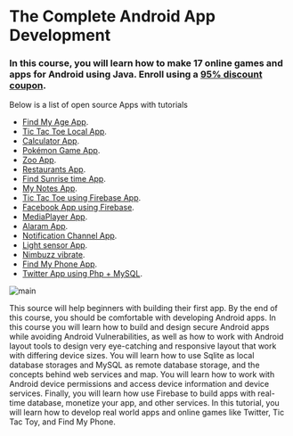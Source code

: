  # The Complete Android App Development

### In this course, you will learn how to make 17 online games and apps for Android using Java. Enroll using a [95% discount coupon](https://www.udemy.com/android-tutorial-for-beginners/?couponCode=ANDORIDGITHUB). 

Below is a list of open source Apps with tutorials

- [Find My Age  App](#).
- [Tic Tac Toe Local App](#).
- [Calculator App](#).
- [Pokémon Game App](#).
- [Zoo App](#).
- [Restaurants App](#).
- [Find Sunrise time App](#).
- [My Notes App](#).
- [Tic Tac Toe using Firebase App](#).
- [Facebook App using Firebase](#).
- [MediaPlayer App](#).
- [Alaram App](#).
- [Notification Channel App](#).
- [Light sensor App](#).
- [Nimbuzz vibrate](#).
- [Find My Phone App](#).
- [Twitter App using Php + MySQL](#).




![main](http://attach.alruabye.net/androidTutorialForBeginners/androidTutorialForBeginners.jpg)
 
 
This source will help beginners with building their first app. By the end of this course, you should be comfortable with developing Android apps. In this course you will learn how to build and design secure Android apps while avoiding Android Vulnerabilities, as well as how to work with Android layout tools to design very eye-catching and responsive layout that work with differing device sizes. You will learn how to use Sqlite as local database storages and MySQL as remote database storage, and the concepts behind web services and map. You will learn how to work with Android device permissions and access device information and device services. Finally, you will learn how use Firebase to build apps with real-time database, monetize your app, and other services. In this tutorial, you will learn how to develop real world apps and online games like Twitter, Tic Tac Toy, and Find My Phone.
